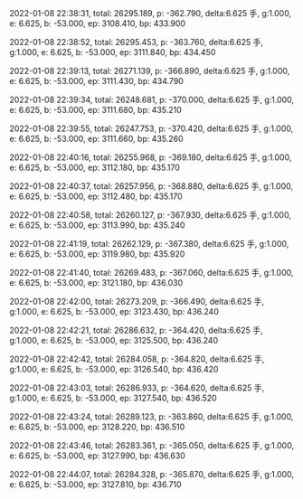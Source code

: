 2022-01-08 22:38:31, total: 26295.189, p: -362.790, delta:6.625 手, g:1.000, e: 6.625, b: -53.000, ep: 3108.410, bp: 433.900

2022-01-08 22:38:52, total: 26295.453, p: -363.760, delta:6.625 手, g:1.000, e: 6.625, b: -53.000, ep: 3111.840, bp: 434.450

2022-01-08 22:39:13, total: 26271.139, p: -366.890, delta:6.625 手, g:1.000, e: 6.625, b: -53.000, ep: 3111.430, bp: 434.790

2022-01-08 22:39:34, total: 26248.681, p: -370.000, delta:6.625 手, g:1.000, e: 6.625, b: -53.000, ep: 3111.680, bp: 435.210

2022-01-08 22:39:55, total: 26247.753, p: -370.420, delta:6.625 手, g:1.000, e: 6.625, b: -53.000, ep: 3111.660, bp: 435.260

2022-01-08 22:40:16, total: 26255.968, p: -369.180, delta:6.625 手, g:1.000, e: 6.625, b: -53.000, ep: 3112.180, bp: 435.170

2022-01-08 22:40:37, total: 26257.956, p: -368.880, delta:6.625 手, g:1.000, e: 6.625, b: -53.000, ep: 3112.480, bp: 435.170

2022-01-08 22:40:58, total: 26260.127, p: -367.930, delta:6.625 手, g:1.000, e: 6.625, b: -53.000, ep: 3113.990, bp: 435.240

2022-01-08 22:41:19, total: 26262.129, p: -367.380, delta:6.625 手, g:1.000, e: 6.625, b: -53.000, ep: 3119.980, bp: 435.920

2022-01-08 22:41:40, total: 26269.483, p: -367.060, delta:6.625 手, g:1.000, e: 6.625, b: -53.000, ep: 3121.180, bp: 436.030

2022-01-08 22:42:00, total: 26273.209, p: -366.490, delta:6.625 手, g:1.000, e: 6.625, b: -53.000, ep: 3123.430, bp: 436.240

2022-01-08 22:42:21, total: 26286.632, p: -364.420, delta:6.625 手, g:1.000, e: 6.625, b: -53.000, ep: 3125.500, bp: 436.240

2022-01-08 22:42:42, total: 26284.058, p: -364.820, delta:6.625 手, g:1.000, e: 6.625, b: -53.000, ep: 3126.540, bp: 436.420

2022-01-08 22:43:03, total: 26286.933, p: -364.620, delta:6.625 手, g:1.000, e: 6.625, b: -53.000, ep: 3127.540, bp: 436.520

2022-01-08 22:43:24, total: 26289.123, p: -363.860, delta:6.625 手, g:1.000, e: 6.625, b: -53.000, ep: 3128.220, bp: 436.510

2022-01-08 22:43:46, total: 26283.361, p: -365.050, delta:6.625 手, g:1.000, e: 6.625, b: -53.000, ep: 3127.990, bp: 436.630

2022-01-08 22:44:07, total: 26284.328, p: -365.870, delta:6.625 手, g:1.000, e: 6.625, b: -53.000, ep: 3127.810, bp: 436.710